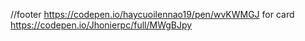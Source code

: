  //footer
 https://codepen.io/haycuoilennao19/pen/wvKWMGJ
 for card
 https://codepen.io/Jhonierpc/full/MWgBJpy
